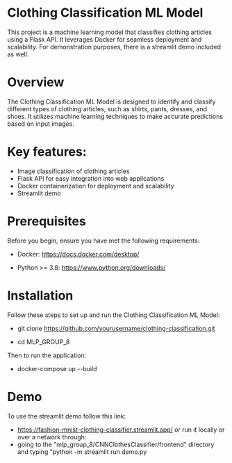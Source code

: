 # Clothing Classification ML Model
This project is a machine learning model that classifies clothing articles using a Flask API. 
It leverages Docker for seamless deployment and scalability. For demonstration purposes, there is a streamlit demo included as well. 

# Overview
The Clothing Classification ML Model is designed to identify and classify different types 
of clothing articles, such as shirts, pants, dresses, and shoes. It utilizes machine learning 
techniques to make accurate predictions based on input images.

# Key features:

* Image classification of clothing articles
* Flask API for easy integration into web applications
* Docker containerization for deployment and scalability
* Streamlit demo

# Prerequisites
Before you begin, ensure you have met the following requirements:

* Docker: https://docs.docker.com/desktop/

* Python >= 3.8: https://www.python.org/downloads/

# Installation
Follow these steps to set up and run the Clothing Classification ML Model:

* git clone https://github.com/yourusername/clothing-classification.git

* cd MLP_GROUP_8

Then to run the application:
* docker-compose up --build

# Demo
To use the streamlit demo follow this link: 
* https://fashion-mnist-clothing-classifier.streamlit.app/
or run it locally or over a network through: 
* going to the "mlp_group_8/CNNClothesClassifier/frontend" directory and typing "python -m streamlit run demo.py